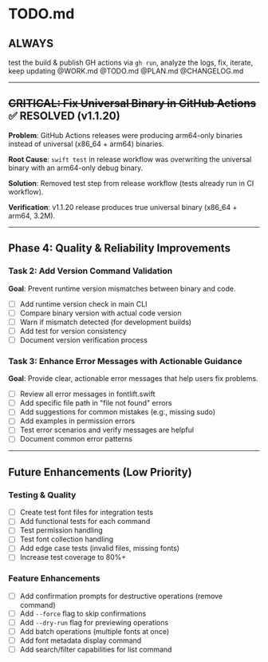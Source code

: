 # TODO.md
<!-- this_file: TODO.md -->

## ALWAYS

test the build & publish GH actions via `gh run`, analyze the logs, fix, iterate, keep updating @WORK.md @TODO.md @PLAN.md @CHANGELOG.md

---

## ~~CRITICAL: Fix Universal Binary in GitHub Actions~~ ✅ RESOLVED (v1.1.20)

**Problem**: GitHub Actions releases were producing arm64-only binaries instead of universal (x86_64 + arm64) binaries.

**Root Cause**: `swift test` in release workflow was overwriting the universal binary with an arm64-only debug binary.

**Solution**: Removed test step from release workflow (tests already run in CI workflow).

**Verification**: v1.1.20 release produces true universal binary (x86_64 + arm64, 3.2M).

---

## Phase 4: Quality & Reliability Improvements

### Task 2: Add Version Command Validation
**Goal**: Prevent runtime version mismatches between binary and code.

- [ ] Add runtime version check in main CLI
- [ ] Compare binary version with actual code version
- [ ] Warn if mismatch detected (for development builds)
- [ ] Add test for version consistency
- [ ] Document version verification process

### Task 3: Enhance Error Messages with Actionable Guidance
**Goal**: Provide clear, actionable error messages that help users fix problems.

- [ ] Review all error messages in fontlift.swift
- [ ] Add specific file path in "file not found" errors
- [ ] Add suggestions for common mistakes (e.g., missing sudo)
- [ ] Add examples in permission errors
- [ ] Test error scenarios and verify messages are helpful
- [ ] Document common error patterns

---

## Future Enhancements (Low Priority)

### Testing & Quality
- [ ] Create test font files for integration tests
- [ ] Add functional tests for each command
- [ ] Test permission handling
- [ ] Test font collection handling
- [ ] Add edge case tests (invalid files, missing fonts)
- [ ] Increase test coverage to 80%+

### Feature Enhancements
- [ ] Add confirmation prompts for destructive operations (remove command)
- [ ] Add `--force` flag to skip confirmations
- [ ] Add `--dry-run` flag for previewing operations
- [ ] Add batch operations (multiple fonts at once)
- [ ] Add font metadata display command
- [ ] Add search/filter capabilities for list command
